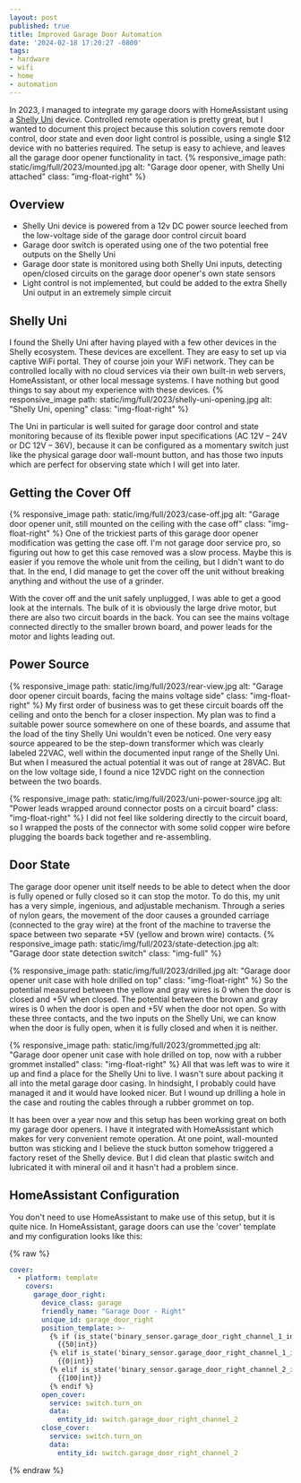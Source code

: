 ```yaml
---
layout: post
published: true
title: Improved Garage Door Automation
date: '2024-02-18 17:20:27 -0800'
tags:
- hardware
- wifi
- home
- automation
---
```


In 2023, I managed to integrate my garage doors with HomeAssistant using a
[Shelly Uni](https://kb.shelly.cloud/knowledge-base/shelly-uni) device.
Controlled remote operation is pretty great, but I wanted to document this
project because this solution covers remote door control, door state and even
door light control is possible, using a single $12 device with no batteries
required. The setup is easy to achieve, and leaves all the garage door opener
functionality in tact.
{%
  responsive_image path: static/img/full/2023/mounted.jpg
  alt: "Garage door opener, with Shelly Uni attached"
  class: "img-float-right"
%}

## Overview

- Shelly Uni device is powered from a 12v DC power source leeched from the
  low-voltage side of the garage door control circuit board
- Garage door switch is operated using one of the two potential free outputs on
  the Shelly Uni
- Garage door state is monitored using both Shelly Uni inputs, detecting
  open/closed circuits on the garage door opener's own state sensors
- Light control is not implemented, but could be added to the extra Shelly
  Uni output in an extremely simple circuit

## Shelly Uni

I found the Shelly Uni after having played with a few other devices in the
Shelly ecosystem. These devices are excellent. They are easy to set up via
captive WiFi portal. They of course join your WiFi network. They can be
controlled locally with no cloud services via their own built-in web servers,
HomeAssistant, or other local message systems. I have nothing but good things
to say about my experience with these devices.
{%
  responsive_image path: static/img/full/2023/shelly-uni-opening.jpg
  alt: "Shelly Uni, opening"
  class: "img-float-right"
%}

The Uni in particular is well suited for garage door control and state
monitoring because of its flexible power input specifications (AC 12V – 24V or
DC 12V – 36V), because it can be configured as a momentary switch just like the
physical garage door wall-mount button, and has those two inputs which are
perfect for observing state which I will get into later.

## Getting the Cover Off

{%
  responsive_image path: static/img/full/2023/case-off.jpg
  alt: "Garage door opener unit, still mounted on the ceiling with the case off"
  class: "img-float-right"
%}
One of the trickiest parts of this garage door opener modification was getting
the case off. I'm not garage door service pro, so figuring out how to get this
case removed was a slow process. Maybe this is easier if you remove the whole
unit from the ceiling, but I didn't want to do that. In the end, I did manage
to get the cover off the unit without breaking anything and without the use of
a grinder.

With the cover off and the unit safely unplugged, I was able to get a good look
at the internals. The bulk of it is obviously the large drive motor, but there
are also two circuit boards in the back. You can see the mains voltage
connected directly to the smaller brown board, and power leads for the motor
and lights leading out.

## Power Source

{%
  responsive_image path: static/img/full/2023/rear-view.jpg
  alt: "Garage door opener circuit boards, facing the mains voltage side"
  class: "img-float-right"
%}
My first order of business was to get these circuit boards off the ceiling and
onto the bench for a closer inspection. My plan was to find a suitable power
source somewhere on one of these boards, and assume that the load of the tiny
Shelly Uni wouldn't even be noticed. One very easy source appeared to be the
step-down transformer which was clearly labeled 22VAC, well within the
documented input range of the Shelly Uni. But when I measured the actual
potential it was out of range at 28VAC. But on the low voltage side, I found a
nice 12VDC right on the connection between the two boards.

{%
  responsive_image path: static/img/full/2023/uni-power-source.jpg
  alt: "Power leads wrapped around connector posts on a circuit board"
  class: "img-float-right"
%}
I did not feel like soldering directly to the circuit board, so I wrapped the
posts of the connector with some solid copper wire before plugging the boards
back together and re-assembling. 

## Door State

The garage door opener unit itself needs to be able to detect when the door is
fully opened or fully closed so it can stop the motor. To do this, my unit has
a very simple, ingenious, and adjustable mechanism. Through a series of nylon
gears, the movement of the door causes a grounded carriage (connected to the
gray wire) at the front of the machine to traverse the space between two
separate +5V (yellow and brown wire) contacts.
{%
  responsive_image path: static/img/full/2023/state-detection.jpg
  alt: "Garage door state detection switch"
  class: "img-full"
%}

{%
  responsive_image path: static/img/full/2023/drilled.jpg
  alt: "Garage door opener unit case with hole drilled on top"
  class: "img-float-right"
%}
So the potential measured between the yellow and gray wires is 0 when the door
is closed and +5V when closed. The potential between the brown and gray wires
is 0 when the door is open and +5V when the door not open. So with these three
contacts, and the two inputs on the Shelly Uni, we can know when the door is
fully open, when it is fully closed and when it is neither.

{%
  responsive_image path: static/img/full/2023/grommetted.jpg
  alt: "Garage door opener unit case with hole drilled on top, now with a rubber grommet installed"
  class: "img-float-right"
%}
All that was left was to wire it up and find a place for the Shelly Uni to
live. I wasn't sure about packing it all into the metal garage door casing. In
hindsight, I probably could have managed it and it would have looked nicer. But
I wound up drilling a hole in the case and routing the cables through a rubber
grommet on top.

It has been over a year now and this setup has been working great on both my
garage door openers. I have it integrated with HomeAssistant which makes for
very convenient remote operation. At one point, wall-mounted button was
sticking and I believe the stuck button somehow triggered a factory reset of
the Shelly device. But I did clean that plastic switch and lubricated it with
mineral oil and it hasn't had a problem since.

## HomeAssistant Configuration

You don't need to use HomeAssistant to make use of this setup, but it is quite
nice. In HomeAssistant, garage doors can use the 'cover' template and my
configuration looks like this:

{% raw %}
~~~ yml
cover:
  - platform: template
    covers:
      garage_door_right:
        device_class: garage
        friendly_name: "Garage Door - Right"
        unique_id: garage_door_right
        position_template: >-
          {% if (is_state('binary_sensor.garage_door_right_channel_1_input','on') and is_state('binary_sensor.garage_door_right_channel_2_input','on')) %}
            {{50|int}}
          {% elif is_state('binary_sensor.garage_door_right_channel_1_input','on') %}
            {{0|int}}
          {% elif is_state('binary_sensor.garage_door_right_channel_2_input','on') %}
            {{100|int}}
          {% endif %}
        open_cover:
          service: switch.turn_on
          data:
            entity_id: switch.garage_door_right_channel_2
        close_cover:
          service: switch.turn_on
          data:
            entity_id: switch.garage_door_right_channel_2
~~~
{% endraw %}
